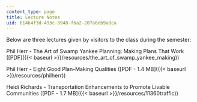 ```yaml
---
content_type: page
title: Lecture Notes
uid: b14b4f3d-493c-3948-f6a2-207a6eb9adca
---
```


Below are three lectures given by visitors to the class during the semester:

Phil Herr - The Art of Swamp Yankee Planning: Making Plans That Work ([PDF]({{< baseurl >}}/resources/the_art_of_swamp_yankee_making))

Phil Herr - Eight Good Plan-Making Qualities ([PDF - 1.4 MB]({{< baseurl >}}/resources/philherr))

Heidi Richards - Transportation Enhancements to Promote Livable Communities ([PDF - 1.7 MB]({{< baseurl >}}/resources/11360traffic))